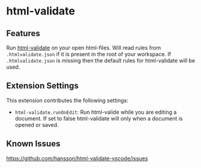 # html-validate

## Features

Run [html-validate](https://html-validate.org/) on your open html-files. Will read rules from `.htmlvalidate.json` if it is present in the root of your workspace. If `.htmlvalidate.json` is missing then the default rules for html-validate will be used.

## Extension Settings

This extension contributes the following settings:

* `html-validate.runOnEdit`: Run html-valide while you are editing a document. If set to false html-validate will only when a document is opened or saved.

## Known Issues
https://github.com/hansson/html-validate-vscode/issues
